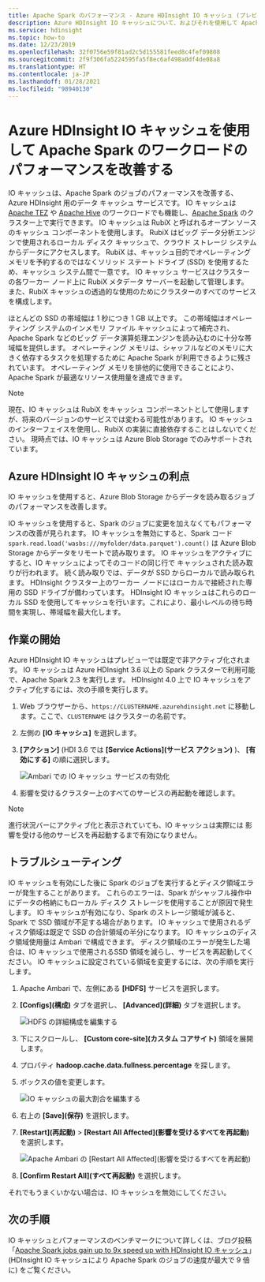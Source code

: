 ```yaml
---
title: Apache Spark のパフォーマンス - Azure HDInsight IO キャッシュ (プレビュー)
description: Azure HDInsight IO キャッシュについて、およびそれを使用して Apache Spark のパフォーマンスを向上させる方法について説明します。
ms.service: hdinsight
ms.topic: how-to
ms.date: 12/23/2019
ms.openlocfilehash: 32f0756e59f81ad2c5d155581feed8c4fef09808
ms.sourcegitcommit: 2f9f306fa5224595fa5f8ec6af498a0df4de08a8
ms.translationtype: HT
ms.contentlocale: ja-JP
ms.lasthandoff: 01/28/2021
ms.locfileid: "98940130"
---
```

# <a name="improve-performance-of-apache-spark-workloads-using-azure-hdinsight-io-cache"></a>Azure HDInsight IO キャッシュを使用して Apache Spark のワークロードのパフォーマンスを改善する

IO キャッシュは、Apache Spark のジョブのパフォーマンスを改善する、Azure HDInsight 用のデータ キャッシュ サービスです。 IO キャッシュは [Apache TEZ](https://tez.apache.org/) や [Apache Hive](https://hive.apache.org/) のワークロードでも機能し、[Apache Spark](https://spark.apache.org/) のクラスター上で実行できます。 IO キャッシュは RubiX と呼ばれるオープン ソースのキャッシュ コンポーネントを使用します。 RubiX はビッグ データ分析エンジンで使用されるローカル ディスク キャッシュで、クラウド ストレージ システムからデータにアクセスします。 RubiX は、キャッシュ目的でオペレーティング メモリを予約するのではなくソリッド ステート ドライブ (SSD) を使用するため、キャッシュ システム間で一意です。 IO キャッシュ サービスはクラスターの各ワーカー ノード上に RubiX メタデータ サーバーを起動して管理します。 また、RubiX キャッシュの透過的な使用のためにクラスターのすべてのサービスを構成します。

ほとんどの SSD の帯域幅は 1 秒につき 1 GB 以上です。 この帯域幅はオペレーティング システムのインメモリ ファイル キャッシュによって補完され、Apache Spark などのビッグ データ演算処理エンジンを読み込むのに十分な帯域幅を提供します。 オペレーティング メモリは、シャッフルなどのメモリに大きく依存するタスクを処理するために Apache Spark が利用できるように残されています。 オペレーティング メモリを排他的に使用できることにより、Apache Spark が最適なリソース使用量を達成できます。  

> [!Note]  
> 現在、IO キャッシュは RubiX をキャッシュ コンポーネントとして使用しますが、将来のバージョンのサービスでは変わる可能性があります。 IO キャッシュのインターフェイスを使用し、RubiX の実装に直接依存することはしないでください。
>現時点では、IO キャッシュは Azure Blob Storage でのみサポートされています。

## <a name="benefits-of-azure-hdinsight-io-cache"></a>Azure HDInsight IO キャッシュの利点

IO キャッシュを使用すると、Azure Blob Storage からデータを読み取るジョブのパフォーマンスを改善します。

IO キャッシュを使用すると、Spark のジョブに変更を加えなくてもパフォーマンスの改善が見られます。 IO キャッシュを無効にすると、Spark コード `spark.read.load('wasbs:///myfolder/data.parquet').count()` は Azure Blob Storage からデータをリモートで読み取ります。 IO キャッシュをアクティブにすると、IO キャッシュによってそのコードの同じ行で キャッシュされた読み取りが行われます。 続く読み取りでは、データが SSD からローカルで読み取られます。 HDInsight クラスター上のワーカー ノードにはローカルで接続された専用の SSD ドライブが備わっています。 HDInsight IO キャッシュはこれらのローカル SSD を使用してキャッシュを行います。これにより、最小レベルの待ち時間を実現し、帯域幅を最大化します。

## <a name="getting-started"></a>作業の開始

Azure HDInsight IO キャッシュはプレビューでは既定で非アクティブ化されます。 IO キャッシュは Azure HDInsight 3.6 以上の Spark クラスターで利用可能で、Apache Spark 2.3 を実行します。  HDInsight 4.0 上で IO キャッシュをアクティブ化するには、次の手順を実行します。

1. Web ブラウザーから、`https://CLUSTERNAME.azurehdinsight.net` に移動します。ここで、`CLUSTERNAME` はクラスターの名前です。

1. 左側の **[IO キャッシュ]** を選択します。

1. **[アクション]** (HDI 3.6 では **[Service Actions]\(サービス アクション\)** )、 **[有効にする]** の順に選択します。

    ![Ambari での IO キャッシュ サービスの有効化](./media/apache-spark-improve-performance-iocache/ambariui-enable-iocache.png "Ambari での IO キャッシュ サービスの有効化")

1. 影響を受けるクラスター上のすべてのサービスの再起動を確認します。

> [!NOTE]  
> 進行状況バーにアクティブ化と表示されていても、IO キャッシュは実際には 影響を受ける他のサービスを再起動するまで有効になりません。

## <a name="troubleshooting"></a>トラブルシューティング
  
IO キャッシュを有効にした後に Spark のジョブを実行するとディスク領域エラーが発生することがあります。 これらのエラーは、Spark がシャッフル操作中にデータの格納にもローカル ディスク ストレージを使用することが原因で発生します。 IO キャッシュが有効になり、Spark のストレージ領域が減ると、Spark で SSD 領域が不足する場合があります。 IO キャッシュで使用されるディスク領域は既定で SSD の合計領域の半分になります。 IO キャッシュのディスク領域使用量は Ambari で構成できます。 ディスク領域のエラーが発生した場合は、IO キャッシュで使用されるSSD 領域を減らし、サービスを再起動してください。 IO キャッシュに設定されている領域を変更するには、次の手順を実行します。

1. Apache Ambari で、左側にある **[HDFS]** サービスを選択します。

1. **[Configs]\(構成\)** タブを選択し、 **[Advanced]\(詳細\)** タブを選択します。

    ![HDFS の詳細構成を編集する](./media/apache-spark-improve-performance-iocache/ambariui-hdfs-service-configs-advanced.png "HDFS の詳細構成を編集する")

1. 下にスクロールし、 **[Custom core-site]\(カスタム コアサイト\)** 領域を展開します。

1. プロパティ **hadoop.cache.data.fullness.percentage** を探します。

1. ボックスの値を変更します。

    ![IO キャッシュの最大割合を編集する](./media/apache-spark-improve-performance-iocache/ambariui-cache-data-fullness-percentage-property.png "IO キャッシュの最大割合を編集する")

1. 右上の **[Save]\(保存\)** を選択します。

1. **[Restart]\(再起動\)**  >  **[Restart All Affected]\(影響を受けるすべてを再起動\)** を選択します。

    ![Apache Ambari の [Restart All Affected]\(影響を受けるすべてを再起動\)](./media/apache-spark-improve-performance-iocache/ambariui-restart-all-affected.png "影響を受けるものをすべて再起動する")

1. **[Confirm Restart All]\(すべて再起動\)** を選択します。

それでもうまくいかない場合は、IO キャッシュを無効にしてください。

## <a name="next-steps"></a>次の手順

IO キャッシュとパフォーマンスのベンチマークについて詳しくは、ブログ投稿「[Apache Spark jobs gain up to 9x speed up with HDInsight IO キャッシュ](https://azure.microsoft.com/blog/apache-spark-speedup-with-hdinsight-io-cache/)」(HDInsight IO キャッシュにより Apache Spark のジョブの速度が最大で 9 倍に) をご覧ください。
